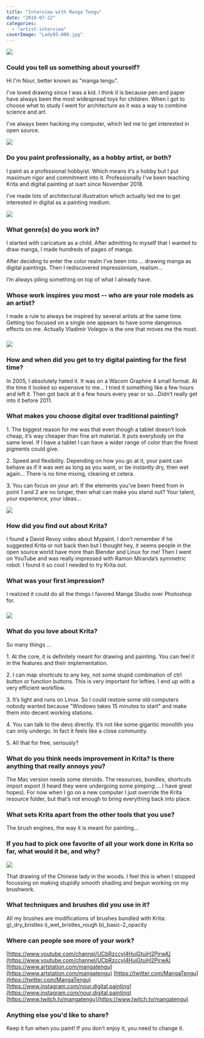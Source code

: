 ```yaml
---
title: "Interview with Manga Tengu"
date: "2019-07-22"
categories: 
  - "artist-interview"
coverImage: "Lady05-800.jpg"
---
```


![](/images/posts/2019/fish-eye-800.jpg)

### Could you tell us something about yourself?

Hi I'm Nour, better known as "manga tengu".

I've loved drawing since I was a kid. I think it is because pen and paper have always been the most widespread toys for children. When I got to choose what to study I went for architecture as it was a way to combine science and art.

I've always been hacking my computer, which led me to get interested in open source.

![](/images/posts/2019/hunter-800.jpg)

### Do you paint professionally, as a hobby artist, or both?

I paint as a professional hobbyist. Which means it’s a hobby but I put maximum rigor and commitment into it. Professionally I've been teaching Krita and digital painting at isart since November 2018.

I’ve made lots of architectural illustration which actually led me to get interested in digital as a painting medium.

![](/images/posts/2019/choco-choc-waste-800.jpg)

### What genre(s) do you work in?

I started with caricature as a child. After admitting to myself that I wanted to draw manga, I made hundreds of pages of manga.

After deciding to enter the color realm I’ve been into ... drawing manga as digital paintings. Then I rediscovered impressionism, realism...

I’m always piling something on top of what I already have.

### Whose work inspires you most -- who are your role models as an artist?

I made a rule to always be inspired by several artists at the same time. Getting too focused on a single one appears to have some dangerous effects on me. Actually Vladimir Volegov is the one that moves me the most.

### ![](/images/posts/2019/Vladimir-Volegov-800.jpg)

### How and when did you get to try digital painting for the first time?

In 2005, I absolutely hated it. It was on a Wacom Graphire 4 small format. At the time it looked so expensive to me... I tried it something like a few hours and left it. Then got back at it a few hours every year or so...Didn’t really get into it before 2011.

### What makes you choose digital over traditional painting?

1\. The biggest reason for me was that even though a tablet doesn’t look cheap, it’s way cheaper than fine art material. It puts everybody on the same level. If I have a tablet I can have a wider range of color than the finest pigments could give.

2\. Speed and flexibility. Depending on how you go at it, your paint can behave as if it was wet as long as you want, or be instantly dry, then wet again... There is no time mixing, cleaning et cetera.

3\. You can focus on your art: If the elements you’ve been freed from in point 1 and 2 are no longer, then what can make you stand out? Your talent, your experience, your ideas…

![](/images/posts/2019/inGoodCare-800.jpg)

### How did you find out about Krita?

I found a David Revoy video about Mypaint. I don’t remember if he suggested Krita or not back then but I thought hey, it seems people in the open source world have more than Blender and Linux for me! Then I went on YouTube and was really impressed with Ramon Miranda’s symmetric robot. I found it so cool I needed to try Krita out.

### What was your first impression?

I realized it could do all the things I favored Manga Studio over Photoshop for.

### ![](/images/posts/2019/mountain-800.jpg)

### What do you love about Krita?

So many things …

1\. At the core, it is definitely meant for drawing and painting. You can feel it in the features and their implementation.

2\. I can map shortcuts to any key, not some stupid combination of ctrl button or function buttons. This is very important for lefties. I end up with a very efficient workflow.

3\. It’s light and runs on Linux. So I could restore some old computers nobody wanted because "Windows takes 15 minutes to start" and make them into decent working stations.

4\. You can talk to the devs directly. It’s not like some gigantic monolith you can only undergo. In fact it feels like a close community.

5\. All that for free, seriously?

### What do you think needs improvement in Krita? Is there anything that really annoys you?

The Mac version needs some steroids. The resources, bundles, shortcuts import export (I heard they were undergoing some pimping ... I have great hopes). For now when I go on a new computer I just override the Krita resource folder, but that’s not enough to bring everything back into place.

### What sets Krita apart from the other tools that you use?

The brush engines, the way it is meant for painting...

### If you had to pick one favorite of all your work done in Krita so far, what would it be, and why?

![](/images/posts/2019/Lady05-800.jpg)

That drawing of the Chinese lady in the woods. I feel this is when I stopped focussing on making stupidly smooth shading and begun working on my brushwork.

### What techniques and brushes did you use in it?

All my brushes are modifications of brushes bundled with Krita: g)_dry_bristles i)_wet_bristles_rough b)_basic-2_opacity

### Where can people see more of your work?

[https://www.youtube.com/channel/UCbRzccyl4HujGtujH2PjrwA](https://www.youtube.com/channel/UCbRzccyl4HujGtujH2PjrwA) [https://www.artstation.com/mangatengu](https://www.artstation.com/mangatengu) [https://twitter.com/MangaTengu](https://twitter.com/MangaTengu) [https://www.instagram.com/nour.digital.painting](https://www.instagram.com/nour.digital.painting) [https://www.twitch.tv/mangatengu](https://www.twitch.tv/mangatengu)

### Anything else you'd like to share?

Keep it fun when you paint! If you don’t enjoy it, you need to change it.
